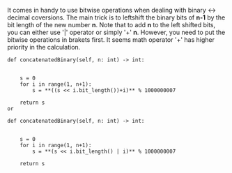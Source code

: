 It comes in handy to use bitwise operations when dealing with binary <-> decimal coversions.
The main trick is to leftshift the binary bits of **n-1** by the bit length of the new number **n**. 
Note that to add **n** to the left shifted bits, you can either use '|' operator or simply '+' **n**. However, you need to put the bitwise operations in brakets first.
It seems math operator '+' has higher priority in the calculation.

    def concatenatedBinary(self, n: int) -> int:
        
        
        s = 0
        for i in range(1, n+1):
            s = **((s << i.bit_length())+i)** % 1000000007
            
        return s
    or     
        
    def concatenatedBinary(self, n: int) -> int:
        
        
        s = 0
        for i in range(1, n+1):
            s = **(s << i.bit_length() | i)** % 1000000007
            
        return s
